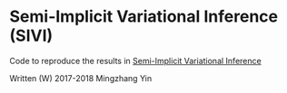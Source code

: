 # Semi-Implicit Variational Inference (SIVI)

Code to reproduce the results in [Semi-Implicit Variational Inference](http://arxiv.org/abs/1805.11183)

Written (W) 2017-2018 Mingzhang Yin

